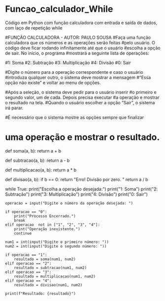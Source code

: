# Funcao_calculador_While
Código em Python com função calculadora com entrada e saída de dados, com laço de repetição while

#FUNÇÃO CALCULADORA - AUTOR: PAULO SOUSA
#Faça uma função calculadora que os números e as operações serão feitas 
#pelo usuário. O código deve ficar rodando infinitamente até que o usuário 
#escolha a opção de sair. No início, o programa 
#mostrará a seguinte lista de operações:

#1: Soma
#2: Subtração
#3: Multiplicação
#4: Divisão
#0: Sair

#Digite o número para a operação correspondente e caso o usuário 
#introduza qualquer outro, o sistema deve mostrar a mensagem 
#“Essa opção não existe” e voltar ao menu de opções.

#Após a seleção, o sistema deve pedir para o usuário inserir 
#o primeiro e segundo valor, um de cada. Depois precisa executar 
#a operação e mostrar o resultado na tela. 
#Quando o usuário escolher a opção “Sair”, o sistema irá parar.

#É necessário que o sistema mostre as opções sempre que finalizar
# uma operação e mostrar o resultado. 

def soma(a, b):
    return a + b

def subtracao(a, b):
    return a - b

def multiplicacao(a, b):
    return a * b

def divisao(a, b):
    if b == 0:
        return "Erro! Divisão por zero. "
    return a / b

while True:
    print("Escolha a operação desejada:")
    print("1: Soma")
    print("2: Subtração")
    print("3: Multiplicação")
    print("4: Divisão")
    print("0: Sair")

    operacao = input("Digite o número da operação desejada: ")

    if operacao == "0":
        print("Processo Encerrado.")
        break
    elif operacao  not in ["1", "2", "3", "4"]:
        print("Operação inexistente.")
        continue

    num1 = int(input("Digite o primeiro número: "))
    num2 = int(input("Digite o segundo número: "))

    if operacao == "1":
        resultado = soma(num1, num2)
    elif operacao == "2":
        resultado = subtracao(num1, num2)
    elif operacao == "3":
        resultado = multiplicacao(num1, num2)
    elif operacao == "4":
        resultado = divisao(num1, num2)

    print(f"Resultado: {resultado}")

